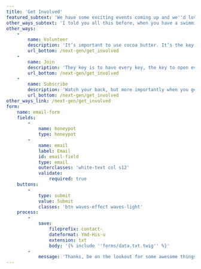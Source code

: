 ```yaml
---
title: 'Get Involved'
featured_subtext: 'We have some exciting events coming up and we''d love to meet you there!'
other_ways_subtext: 'I told you all this before, when you have a swimming pool, do not use chlorine, use salt water, the healing, salt water is the healing. Watch your back, but more importantly when you get out the shower, dry your back, it’s a cold world out there.'
other_ways:
    -
        name: Volunteer
        description: 'It’s important to use cocoa butter. It’s the key to more success, why not live smooth? Why live rough? We don’t see them, we will never see them. I’m giving you cloth talk, cloth. Special cloth alert, cut from a special cloth. Every chance I get, I water the plants, Lion!'
        url_bottom: /next-gen/get_involved
    -
        name: Join
        description: 'They key is to have every key, the key to open every door. In life you have to take the trash out, if you have trash in your life, take it out, throw it away, get rid of it, major key. The ladies always say Khaled you smell good, I use no cologne. Cocoa butter is the key.'
        url_bottom: /next-gen/get_involved
    -
        name: Subscribe
        description: 'Watch your back, but more importantly when you get out the shower, dry your back, it’s a cold world out there. They will try to close the door on you, just open it. I told you all this before, when you have a swimming pool, do not use chlorine, use salt water, the healing, salt water is the healing. Hammock talk come soon.'
        url_bottom: /next-gen/get_involved
other_ways_link: /next-gen/get_involved
form:
    name: email-form
    fields:
        -
            name: honeypot
            type: honeypot
        -
            name: email
            label: Email
            id: email-field
            type: email
            outerclasses: 'white-text col s12'
            validate:
                required: true
    buttons:
        -
            type: submit
            value: Submit
            classes: 'btn waves-effect waves-light'
    process:
        -
            save:
                fileprefix: contact-
                dateformat: Ymd-His-u
                extension: txt
                body: '{% include ''forms/data.txt.twig'' %}'
        -
            message: 'Thanks, be on the lookout for some awesome things!'
---
```


